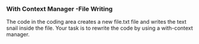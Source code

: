 ### With Context Manager -File Writing
The code in the coding area creates a new file.txt file and writes the text snail inside the file. Your task is to rewrite the code by using a with-context manager.